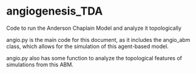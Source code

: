 # angiogenesis_TDA
 
Code to run the Anderson Chaplain Model and analyze it topologically

angio.py is the main code for this document, as it includes the angio_abm class, which allows for the simulation of this agent-based model. 

angio.py also has some function to analyze the topological features of simulations from this ABM.
